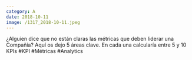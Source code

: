 ```yaml
--- 
category: A 
date: 2018-10-11 
image: /1317_2018-10-11.jpeg 
--- 
```


¿Alguien dice que no están claras las métricas que deben liderar una Compañía? Aquí os dejo 5 áreas clave. En cada una calcularía entre 5 y 10 KPIs #KPI #Métricas #Analytics
